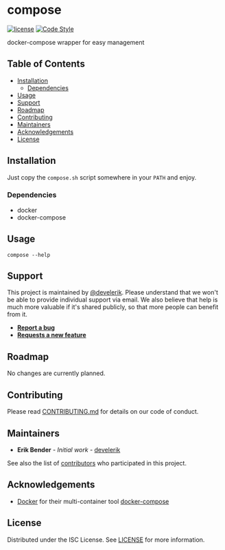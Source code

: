# compose

[![license](https://img.shields.io/github/license/develerik/compose.svg)](LICENSE)
[![Code Style](https://github.com/develerik/compose/workflows/Lint%20Code%20Base/badge.svg)](https://github.com/develerik/compose/actions?query=workflow%3A%22Lint+Code+Base%22)

docker-compose wrapper for easy management

## Table of Contents

- [Installation](#installation)
  - [Dependencies](#dependencies)
- [Usage](#usage)
- [Support](#support)
- [Roadmap](#roadmap)
- [Contributing](#contributing)
- [Maintainers](#maintainers)
- [Acknowledgements](#acknowledgements)
- [License](#license)

## Installation

Just copy the `compose.sh` script somewhere in your `PATH` and enjoy.

### Dependencies

- docker
- docker-compose

## Usage

```shell script
compose --help
```

## Support

This project is maintained by [@develerik](https://github.com/develerik). Please understand that we won't be able to
provide individual support via email. We also believe that help is much more valuable if it's shared publicly, so that
more people can benefit from it.

- [**Report a bug**](https://github.com/develerik/compose/issues/new?labels=bug&template=bug_report.md)
- [**Requests a new feature**](https://github.com/develerik/compose/issues/new?labels=enhancement&template=feature_request.md)

## Roadmap

No changes are currently planned.

## Contributing

Please read [CONTRIBUTING.md](CONTRIBUTING.md) for details on our code of conduct.

## Maintainers

- **Erik Bender** - *Initial work* - [develerik](https://github.com/develerik)

See also the list of [contributors](https://github.com/develerik/compose/graphs/contributors) who participated in this project.

## Acknowledgements

- [Docker](https://www.docker.com) for their multi-container tool [docker-compose](https://github.com/docker/compose)

## License

Distributed under the ISC License. See [LICENSE](LICENSE) for more information.

